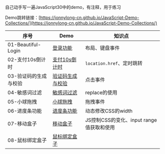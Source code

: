 自己动手写一遍JavaScript30中的demo，有注释，用于练习

Demo跳转链接：[https://jonnylong-cn.github.io/JavaScript-Demo-Collections/](https://jonnylong-cn.github.io/JavaScript-Demo-Collections/)

|序号|Demo|知识点|
|--|--|--|
|01-Beautiful-Login|[登录功能](./01-Beautiful-Login/index.html)|布局、键盘事件|
|02-支付10s倒计时|[支付10s倒计时](./02-支付10s倒计时/index.html)|`location.href`、定时跳转|
|03-验证码的生成与校验|[验证码生成与校验](./03-验证码的生成与校验/index.html)|点击事件|
|04-敏感词过滤|[敏感词过滤](./04-敏感词过滤/index.html)|replace的使用|
|05-小球拖拽|[小球拖拽](./05-小球拖拽/index.html)|拖拽事件|
|06-进度条功能|[进度条功能](./06-进度条功能/index.html)|动态修改CSS的width|
|07-移动盒子|[移动盒子](./07-移动盒子/index.html)|JS控制CSS的变化、input range值获取和使用|
|08-鼠标绑定盒子|[鼠标绑定盒子](./08-鼠标绑定盒子/index.html)||
